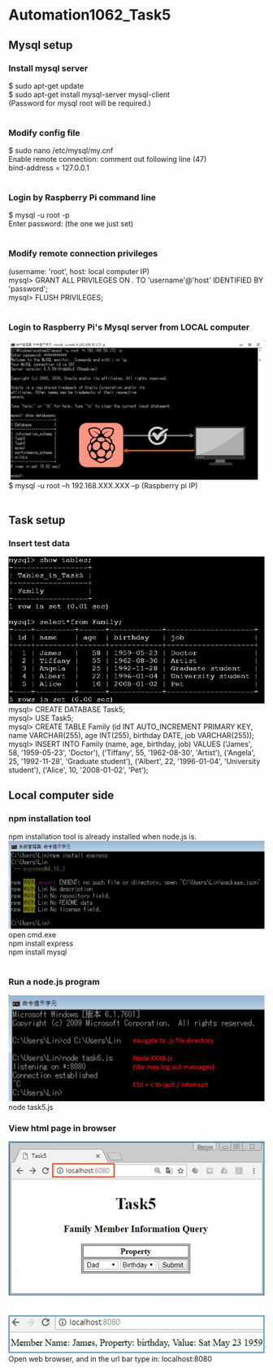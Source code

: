 # Automation1062_Task5
## Mysql setup
### Install mysql server
$ sudo apt-get update <br />
$ sudo apt-get install mysql-server mysql-client <br />
(Password for mysql root will be required.) <br />
<br />

### Modify config file
$ sudo nano /etc/mysql/my.cnf <br />
Enable remote connection: comment out following line (47) <br />
bind-address = 127.0.0.1 <br />
<br />

### Login by Raspberry Pi command line
$ mysql -u root -p <br />
Enter password: (the one we just set) <br />
<br />

### Modify remote connection privileges
(username: 'root', host: local computer IP) <br />
mysql> GRANT ALL PRIVILEGES ON *.* TO 'username'@'host' IDENTIFIED BY 'password'; <br />
mysql> FLUSH PRIVILEGES; <br />
<br />

### Login to Raspberry Pi's Mysql server from LOCAL computer
![alt text](./src/local.jpg) <br />
$ mysql -u root –h 192.168.XXX.XXX –p (Raspberry pi IP) <br />
<br />

## Task setup
### Insert test data
![alt text](./src/testdata.jpg) <br />
mysql> CREATE DATABASE Task5; <br />
mysql> USE Task5; <br />
mysql> CREATE TABLE Family (id INT AUTO_INCREMENT PRIMARY KEY, name VARCHAR(255), age INT(255), birthday DATE, job VARCHAR(255)); <br />
mysql> INSERT INTO Family (name, age, birthday, job) VALUES ('James', 58, '1959-05-23', 'Doctor'), ('Tiffany', 55, '1962-08-30', 'Artist'), ('Angela', 25, '1992-11-28', 'Graduate student'), ('Albert', 22, '1996-01-04', 'University student'), ('Alice', 10, '2008-01-02', 'Pet'); <br />

## Local computer side
### npm installation tool
npm installation tool is already installed when node.js is. <br />
![alt text](./src/npm.jpg) <br />
open cmd.exe <br />
npm install express <br />
npm install mysql <br />
 <br />
### Run a node.js program
![alt text](./src/runjs.jpg) <br />
node task5.js
 <br />
### View html page in browser
![alt text](./src/html.jpg) <br />
Open web browser, and in the url bar type in: localhost:8080 <br />
 <br />
